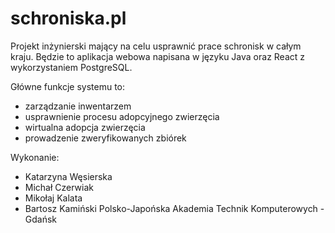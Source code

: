 
# schroniska.pl

Projekt inżynierski mający na celu usprawnić prace schronisk w całym kraju.
Będzie to aplikacja webowa napisana w języku Java oraz React z wykorzystaniem PostgreSQL.

Główne funkcje systemu to: 
- zarządzanie inwentarzem
- usprawnienie procesu adopcyjnego zwierzęcia
- wirtualna adopcja zwierzęcia
- prowadzenie zweryfikowanych zbiórek

Wykonanie:
- Katarzyna Węsierska
- Michał Czerwiak
- Mikołaj Kalata
- Bartosz Kamiński
Polsko-Japońska Akademia Technik Komputerowych - Gdańsk 


